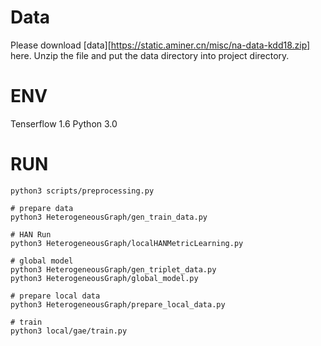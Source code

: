 <!--
 * @Author: your name
 * @Date: 2021-03-17 18:27:25
 * @LastEditTime: 2021-03-28 18:07:38
 * @LastEditors: Please set LastEditors
 * @Description: In User Settings Edit
 * @FilePath: /AttentionBasedNameDisambiguation/README.md
-->


# Data

Please download [data][https://static.aminer.cn/misc/na-data-kdd18.zip] here. Unzip the file and put the data directory into project directory.

# ENV

Tenserflow 1.6
Python 3.0


# RUN
```
python3 scripts/preprocessing.py

# prepare data
python3 HeterogeneousGraph/gen_train_data.py

# HAN Run
python3 HeterogeneousGraph/localHANMetricLearning.py

# global model
python3 HeterogeneousGraph/gen_triplet_data.py
python3 HeterogeneousGraph/global_model.py

# prepare local data
python3 HeterogeneousGraph/prepare_local_data.py

# train
python3 local/gae/train.py

```











